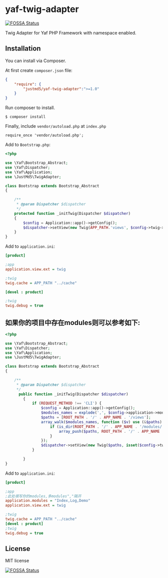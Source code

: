 # yaf-twig-adapter
[![FOSSA Status](https://app.fossa.io/api/projects/git%2Bgithub.com%2Fjustmd5%2Fyaf-twig-adapter.svg?type=shield)](https://app.fossa.io/projects/git%2Bgithub.com%2Fjustmd5%2Fyaf-twig-adapter?ref=badge_shield)


Twig Adapter for Yaf PHP Framework with namespace enabled.


## Installation

You can install via Composer.

At first create `composer.json` file:

```json
{
	"require": {
		"justmd5/yaf-twig-adapter":">=1.0"
	}
}
```

Run composer to install.

```
$ composer install
```

Finally, include `vendor/autoload.php` at `index.php`

```
require_once 'vendor/autoload.php';
```

Add to `Bootstrap.php`:

```php
<?php

use \Yaf\Bootstrap_Abstract;
use \Yaf\Dispatcher;
use \Yaf\Application;
use \JustMd5\TwigAdapter;

class Bootstrap extends Bootstrap_Abstract
{

	/**
	 * @param Dispatcher $dispatcher
	 */
	protected function _initTwig(Dispatcher $dispatcher)
	{
		$config = Application::app()->getConfig();
		$dispatcher->setView(new Twig(APP_PATH.'views', $config->twig->toArray()));
	}
}
```

Add to `application.ini`:

```ini
[product]

;app
application.view.ext = twig

;twig
twig.cache = APP_PATH "../cache"

[devel : product]

;twig
twig.debug = true
```



## 如果你的项目中存在modules则可以参考如下:

```php
<?php

use \Yaf\Bootstrap_Abstract;
use \Yaf\Dispatcher;
use \Yaf\Application;
use \JustMd5\TwigAdapter;

class Bootstrap extends Bootstrap_Abstract
{

	/**
	 * @param Dispatcher $dispatcher
	 */
	  public function _initTwig(Dispatcher $dispatcher)
        {
            if (REQUEST_METHOD !== 'CLI') {
                $config = Application::app()->getConfig();
                $modules_names = explode(',', $config->application->modules);
                $paths = [ROOT_PATH . '/' . APP_NAME . '/views'];
                array_walk($modules_names, function ($v) use (&$paths) {
                    if (is_dir(ROOT_PATH . '/' . APP_NAME . '/modules/' . $v . '/views')) {
                        array_push($paths, ROOT_PATH . '/' . APP_NAME . '/modules/' . $v . '/views');
                    }
                });
                $dispatcher->setView(new Twig($paths, isset($config->twig) ? $config->twig->toArray() : []));
            }

        }
}

```
Add to `application.ini`:

```ini
[product]

;app
;此处填写你的modules,多modules","隔开
application.modules = "Index,Log,Demo"
application.view.ext = twig

;twig
twig.cache = APP_PATH "../cache"
[devel : product]
;twig
twig.debug = true
```

## License

MIT license

[![FOSSA Status](https://app.fossa.io/api/projects/git%2Bgithub.com%2Fjustmd5%2Fyaf-twig-adapter.svg?type=large)](https://app.fossa.io/projects/git%2Bgithub.com%2Fjustmd5%2Fyaf-twig-adapter?ref=badge_large)